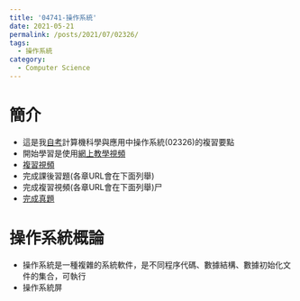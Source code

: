 ```yaml
---
title: '04741-操作系統'
date: 2021-05-21
permalink: /posts/2021/07/02326/
tags:
  - 操作系統
category:
  - Computer Science
---
```



# 簡介
- 這是我[自考](http://eea.gd.gov.cn/zxks/index.html)計算機科學與應用中操作系統(02326)的複習要點
- 開始學習是使用[網上教學視頻](https://www.bilibili.com/video/BV1P4411z7cH?from=search&seid=3564874264541170958)
- [複習視頻](https://www.bilibili.com/video/BV1ty4y177wU?p=1)
- 完成課後習題(各章URL會在下面列舉)
- 完成複習視頻(各章URL會在下面列舉)尸
- [完成真題](https://drive.google.com/drive/folders/11Q28HN94vHKmIWU3VQynMXRGqgtvuueW?usp=sharing)
  

# 操作系統概論
- 操作系統是一種複雜的系統軟件，是不同程序代碼、數據結構、數據初始化文件的集合，可執行
- 操作系統屏